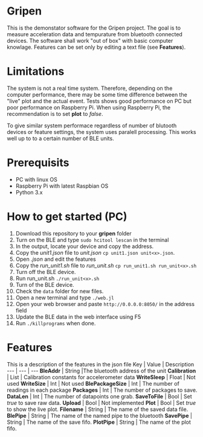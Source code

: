 # Gripen
This is the demonstator software for the Gripen project. The goal is to measure acceleration data and tempurature from bluetooth connected devices. The software shall work "out of box" with basic computer knowlage. Features can be set only by editing a text file (see __Features__). 

# Limitations
The system is not a real time system. Therefore, depending on the computer performance, there may be some time difference between the "live" plot and the actual event. Tests shows good performance on PC but poor performance on Raspberry Pi. When using Raspberry Pi, the recommendation is to set __plot__ to *false*. 

To give similar system performace regardless of number of blutooth devices or feature settings, the system uses paralell processing. This works well up to to a certain number of BLE units.   

# Prerequisits
 - PC with linux OS
 - Raspberry Pi with latest Raspbian OS
 - Python 3.x

# How to get started (PC)
 1. Download this repository to your __gripen__ folder
 2. Turn on the BLE and type ```sudo hcitool lescan``` in the terminal
 3. In the output, locate your device and copy the address. 
 4. Copy the *unit1.json* file to *unit<x>.json* ```cp unit1.json unit<x>.json```.
 5. Open *<myunit>.json* and edit the features
 6. Copy the *run_unit1.sh* file to *run_unit<x>.sh* ```cp run_unit1.sh run_unit<x>.sh```
 7. Turn off the BLE device.
 8. Run run_unit<x>.sh ```./run_unit<x>.sh```
 9. Turn of the BLE device.
 10. Check the ```data``` folder for new files.
 11. Open a new terminal and type ```./web.jl```
 12. Open your web browser and paste ```http://0.0.0.0:8050/``` in the address field
 13. Update the BLE data in the web interface using F5
 14. Run ```./killprograms``` when done.

 # Features
 This is a description of the features in the json file
 Key | Value | Description
 --- | --- | ---
  __BleAddr__ | String |The bluetooth address of the unit
  __Calibration__ | List | Calibration constants for accelerometer data
  __WriteSleep__ | Float | Not used
  __WriteSize__ | Int | Not used
  __BlePackageSize__ | Int | The number of readings in each package
  __Packages__ | Int | The number of packages to save.
  __DataLen__ | Int | The number of datapoints one grab.
  __SaveToFile__ | Bool | Set *true* to save raw data.
  __Upload__ | Bool | Not implemented
  __Plot__ | Bool | Set *true* to show the live plot.
  __Filename__ | String | The name of the saved data file.
  __BlePipe__ | String | The name of the named pipe to the bluetooth
 __SavePipe__ | String | The name of the save fifo.
  __PlotPipe__ | String | The name of the plot fifo.

